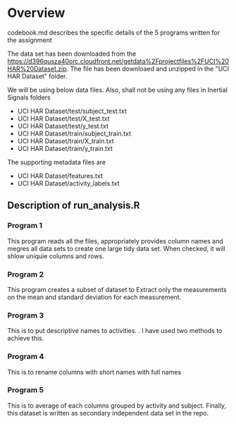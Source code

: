 <h1>Overview</h1>

codebook.md describes the specific details of the 5 programs written for the assignment

The data set has been downloaded from the https://d396qusza40orc.cloudfront.net/getdata%2Fprojectfiles%2FUCI%20HAR%20Dataset.zip.
The file has been downloaed and unzipped in the "UCI HAR Dataset" folder.

We will be using below data files. Also, shall not be using any files in Inertial Signals folders

* UCI HAR Dataset/test/subject_test.txt
* UCI HAR Dataset/test/X_test.txt
* UCI HAR Dataset/test/y_test.txt
* UCI HAR Dataset/train/subject_train.txt
* UCI HAR Dataset/train/X_train.txt
* UCI HAR Dataset/train/y_train.txt

The supporting metadata files are 

* UCI HAR Dataset/features.txt
* UCI HAR Dataset/activity_labels.txt

<h2>Description of run_analysis.R</h2>

<h3>Program 1</h3>

This program reads all the files, appropriately provides column names and megres all data sets to create one large tidy data set.
When checked, it will shlow uniquie columns and rows.

<h3>Program 2</h3>

This program creates a subset of dataset to Extract only the measurements on the mean and standard deviation for each measurement.

<h3>Program 3</h3>

This is to put descriptive names to activities. . I have used two methods to achieve this.

<h3>Program 4</h3>

This is to rename columns with short names with full names

<h3>Program 5</h3>

This is to average of each columns grouped by activity and subject.
Finally, this dataset is written as secondary independent data set in the repo.


